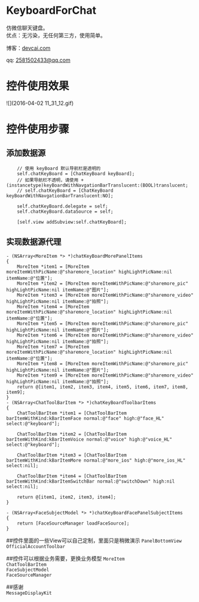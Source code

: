 # KeyboardForChat
仿微信聊天键盘。  
优点：无污染，无任何第三方，使用简单。

博客：[devcai.com](http://devcai.com)  

  qq: 2581502433@qq.com

# 控件使用效果
![](2016-04-02 11_31_12.gif)

# 控件使用步骤

## 添加数据源
```objc
    // 使用 keyBoard 默认导航栏是透明的
    self.chatKeyBoard = [ChatKeyBoard keyBoard];
    // 如果导航栏不透明，请使用 + (instancetype)keyBoardWithNavgationBarTranslucent:(BOOL)translucent;
    // self.chatKeyBoard = [ChatKeyBoard keyBoardWithNavgationBarTranslucent:NO];

    self.chatKeyBoard.delegate = self;
    self.chatKeyBoard.dataSource = self;
    
    [self.view addSubview:self.chatKeyBoard];
```

## 实现数据源代理
```objc
- (NSArray<MoreItem *> *)chatKeyBoardMorePanelItems
{
    MoreItem *item1 = [MoreItem moreItemWithPicName:@"sharemore_location" highLightPicName:nil itemName:@"位置"];
    MoreItem *item2 = [MoreItem moreItemWithPicName:@"sharemore_pic" highLightPicName:nil itemName:@"图片"];
    MoreItem *item3 = [MoreItem moreItemWithPicName:@"sharemore_video" highLightPicName:nil itemName:@"拍照"];
    MoreItem *item4 = [MoreItem moreItemWithPicName:@"sharemore_location" highLightPicName:nil itemName:@"位置"];
    MoreItem *item5 = [MoreItem moreItemWithPicName:@"sharemore_pic" highLightPicName:nil itemName:@"图片"];
    MoreItem *item6 = [MoreItem moreItemWithPicName:@"sharemore_video" highLightPicName:nil itemName:@"拍照"];
    MoreItem *item7 = [MoreItem moreItemWithPicName:@"sharemore_location" highLightPicName:nil itemName:@"位置"];
    MoreItem *item8 = [MoreItem moreItemWithPicName:@"sharemore_pic" highLightPicName:nil itemName:@"图片"];
    MoreItem *item9 = [MoreItem moreItemWithPicName:@"sharemore_video" highLightPicName:nil itemName:@"拍照"];
    return @[item1, item2, item3, item4, item5, item6, item7, item8, item9];
}
- (NSArray<ChatToolBarItem *> *)chatKeyBoardToolbarItems
{
    ChatToolBarItem *item1 = [ChatToolBarItem barItemWithKind:kBarItemFace normal:@"face" high:@"face_HL" select:@"keyboard"];
    
    ChatToolBarItem *item2 = [ChatToolBarItem barItemWithKind:kBarItemVoice normal:@"voice" high:@"voice_HL" select:@"keyboard"];
    
    ChatToolBarItem *item3 = [ChatToolBarItem barItemWithKind:kBarItemMore normal:@"more_ios" high:@"more_ios_HL" select:nil];
    
    ChatToolBarItem *item4 = [ChatToolBarItem barItemWithKind:kBarItemSwitchBar normal:@"switchDown" high:nil select:nil];
    
    return @[item1, item2, item3, item4];
}

- (NSArray<FaceSubjectModel *> *)chatKeyBoardFacePanelSubjectItems
{
    return [FaceSourceManager loadFaceSource];
}
```

##控件里面的一些View可以自己定制，里面只是稍微演示
`PanelBottomView`
`OfficialAccountToolbar`

##控件可以根据业务需要，更换业务模型
`MoreItem`  
`ChatToolBarItem`  
`FaceSubjectModel`   
`FaceSourceManager`   

##感谢  
`MessageDisplayKit`

